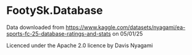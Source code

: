 # FootySk.Database
Data downloaded from https://www.kaggle.com/datasets/nyagami/ea-sports-fc-25-database-ratings-and-stats on 05/01/25

Licenced under the Apache 2.0 licence by Davis Nyagami